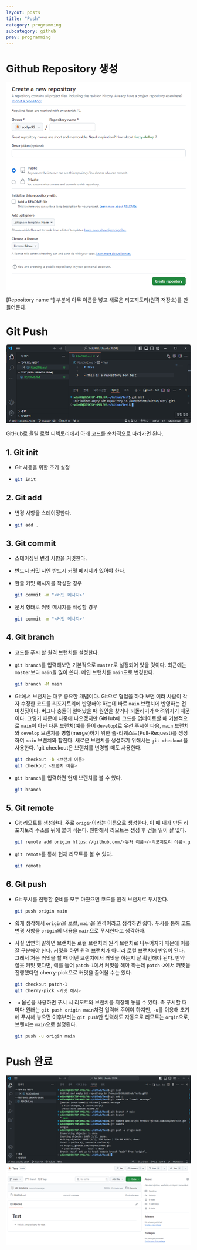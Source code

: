 ```yaml
---
layout: posts
title: "Push"
category: programming
subcategory: github
prev: programming
---
```



# Github Repository 생성

<img class="modal img__small" src="/_pages/study/programming/github/images/2/1.png" alt=""/>

[Repository name *] 부분에 아무 이름을 넣고 새로운 리포지토리(원격 저장소)를 만들어준다.


# Git Push

<img class="modal img__small" src="/_pages/study/programming/github/images/2/2.png" alt=""/>

GitHub로 올릴 로컬 디렉토리에서 아래 코드를 순차적으로 따라가면 된다.

## 1. Git init

- Git 사용을 위한 초기 설정
-   ```bash
    git init
    ```

## 2. Git add

- 변경 사항을 스테이징한다.
-   ```bash
    git add .
    ```

## 3. Git commit

- 스테이징된 변경 사항을 커밋한다.
- 반드시 커밋 시엔 반드시 커밋 메시지가 있어야 한다.
- 한줄 커밋 메시지를 작성할 경우

    ```bash
    git commit -m "<커밋 메시지>"
    ```

- 문서 형태로 커밋 메시지를 작성할 경우

    ```bash
    git commit -m "<커밋 메시지>"
    ```

## 4. Git branch

- 코드를 푸시 할 원격 브랜치를 설정한다.
- `git branch`를 입력해보면 기본적으로 `master`로 설정되어 있을 것이다. 최근에는 `master`보다 `main`을 많이 쓴다. 메인 브랜치를 `main`으로 변경한다.

    ```bash
    git branch -M main
    ```

- Git에서 브랜치는 매우 중요한 개념이다. Git으로 협업을 하다 보면 여러 사람이 각자 수정한 코드를 리포지토리에 반영해야 하는데 바로 `main` 브랜치에 반영하는 건 미친짓이다. 버그나 충돌이 일어났을 때 원인을 찾거나 되돌리기가 어려워지기 때문이다. 그렇기 때문에 나중에 나오겠지만 GitHub에 코드를 업데이트할 때 기본적으로 `main`이 아닌 다른 브랜치(예를 들어 `develop`)로 우선 푸시한 다음, `main` 브랜치와 `develop` 브랜치를 병합(merge)하기 위한 풀-리퀘스트(Pull-Request)를 생성하여 `main` 브랜치와 합친다. 새로운 브랜치를 생성하기 위해서는 `git checkout`을 사용한다. `git checkout은 브랜치를 변경할 때도 사용한다.

    ```bash
    git checkout -b <브랜치 이름>
    git checkout <브랜치 이름>
    ```

- `git branch`를 입력하면 현재 브랜치를 볼 수 있다.

    ```bash
    git branch
    ```

## 5. Git remote

- Git 리모트를 생성한다. 주로 `origin`이라는 이름으로 생성한다. 이 때 내가 만든 리포지토리 주소를 뒤에 붙여 적는다. 웬만해서 리모트는 생성 후 건들 일이 잘 없다.

    ```bash
    git remote add origin https://github.com/<유저 이름>/<리포지토리 이름>.git
    ```

- `git remote`를 통해 현재 리모트를 볼 수 있다.

    ```bash
    git remote
    ```

## 6. Git push

- Git 푸시를 진행할 준비를 모두 마쳤으면 코드를 원격 브랜치로 푸시한다.

    ```bash
    git push origin main
    ```

- 쉽게 생각해서 `origin`을 로컬, `main`을 원격이라고 생각하면 쉽다. 푸시를 통해 코드 변경 사항을 `origin`의 내용을 `main`으로 푸시한다고 생각하자.
- 사실 엄연히 말하면 브랜치는 로컬 브랜치와 원격 브랜치로 나누어지기 때문에 이를 잘 구분해야 한다. 커밋을 하면 원격 브랜치가 아니라 로컬 브랜치에 반영이 된다. 그래서 처음 커밋을 할 때 어떤 브랜치에서 커밋을 하는지 잘 확인해야 된다. 만약 잘못 커밋 했다면, 예를 들어 `patch-1`에서 커밋을 해야 하는데 `patch-2`에서 커밋을 진행했다면 cherry-pick으로 커밋을 끌어올 수는 있다.

    ```bash
    git checkout patch-1
    git cherry-pick <커밋 해시>
    ```

- `-u` 옵션을 사용하면 푸시 시 리모트와 브랜치를 저장해 놓을 수 있다. 즉 푸시할 때마다 원래는 `git push origin main`처럼 입력해 주어야 하지만, `-u`를 이용해 초기에 푸시해 놓으면 이후부터는 `git push`만 입력해도 자동으로 리모트는 `orgin`으로, 브랜치는 `main`으로 설정된다.

    ```bash
    git push -u origin main
    ```

# Push 완료

<div class="post__stage-container">
    <div class="post__stage">
        <img class="modal" src="/_pages/study/programming/github/images/2/3.png" alt=""/>
    </div>
    <div class="post__stage">
        <img class="modal" src="/_pages/study/programming/github/images/2/4.png" alt=""/>
    </div>
</div>

<!-- --- -->

<!-- # <a name="Reference"></a>Reference
1. IAN BUCHANAN, "컨테이너와 가상 컴퓨터 비교", <i>ATLASSIAN</i>, [Online]. Available: [https://www.atlassian.com/ko/microservices/cloud-computing/containers-vs-vms](https://www.atlassian.com/ko/microservices/cloud-computing/containers-vs-vms){:target="_blank"}. [Accessed: 19- Feb- 2024].
{:.post__reference} -->
